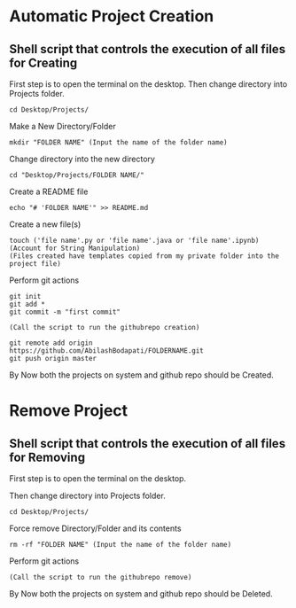 # Automatic Project Creation 
## Shell script that controls the execution of all files for Creating
First step is to open the terminal on the desktop.
Then change directory into Projects folder.
	
	cd Desktop/Projects/

Make a New Directory/Folder
	
	mkdir "FOLDER NAME" (Input the name of the folder name)


Change directory into the new directory
	
	cd "Desktop/Projects/FOLDER NAME/"

Create a README file
	
	echo "# 'FOLDER NAME'" >> README.md

Create a new file(s)
	
	touch ('file name'.py or 'file name'.java or 'file name'.ipynb)
	(Account for String Manipulation)
	(Files created have templates copied from my private folder into the project file)


Perform git actions

	git init
	git add *
	git commit -m "first commit"

	(Call the script to run the githubrepo creation)

	git remote add origin https://github.com/AbilashBodapati/FOLDERNAME.git
	git push origin master

By Now both the projects on system and github repo should be Created.


# Remove Project
## Shell script that controls the execution of all files for Removing
First step is to open the terminal on the desktop.

Then change directory into Projects folder.
	
	cd Desktop/Projects/

Force remove Directory/Folder and its contents

	rm -rf "FOLDER NAME" (Input the name of the folder name)

Perform git actions

	(Call the script to run the githubrepo remove)

By Now both the projects on system and github repo should be Deleted.
